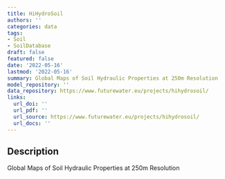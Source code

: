 ```yaml
---
title: HiHydroSoil
authors: ''
categories: data
tags:
- Soil
- SoilDatabase
draft: false
featured: false
date: '2022-05-16'
lastmod: '2022-05-16'
summary: Global Maps of Soil Hydraulic Properties at 250m Resolution
model_repository: ''
data_repository: https://www.futurewater.eu/projects/hihydrosoil/
links:
  url_doi: ''
  url_pdf: ''
  url_source: https://www.futurewater.eu/projects/hihydrosoil/
  url_docs: ''
---
```


## Description

Global Maps of Soil Hydraulic Properties at 250m Resolution

